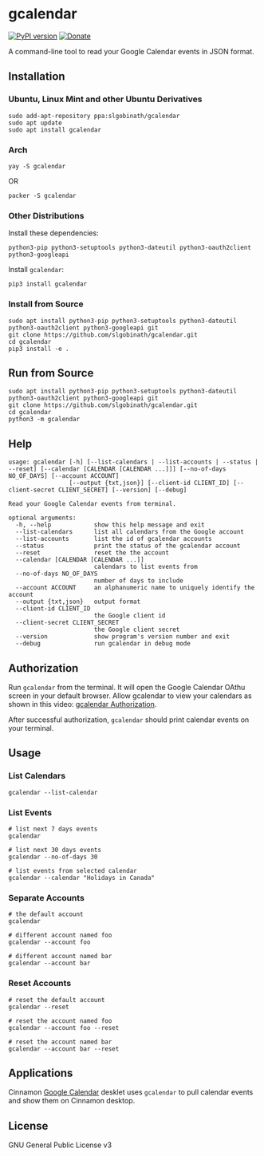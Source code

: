 # gcalendar

[![PyPI version](https://badge.fury.io/py/gcalendar.svg)](https://badge.fury.io/py/gcalendar)
[![Donate](https://img.shields.io/badge/Donate-PayPal-green.svg)](https://paypal.me/slgobinath)

A command-line tool to read your Google Calendar events in JSON format.

## Installation

### Ubuntu, Linux Mint and other Ubuntu Derivatives

```shell script
sudo add-apt-repository ppa:slgobinath/gcalendar
sudo apt update
sudo apt install gcalendar
```

### Arch

```shell script
yay -S gcalendar
```

OR

```shell script
packer -S gcalendar
```

### Other Distributions

Install these dependencies:
```shell script
python3-pip python3-setuptools python3-dateutil python3-oauth2client python3-googleapi
```

Install `gcalendar`:
```shell script
pip3 install gcalendar
````

### Install from Source
```shell script
sudo apt install python3-pip python3-setuptools python3-dateutil python3-oauth2client python3-googleapi git
git clone https://github.com/slgobinath/gcalendar.git
cd gcalendar
pip3 install -e .
```

## Run from Source

```shell script
sudo apt install python3-pip python3-setuptools python3-dateutil python3-oauth2client python3-googleapi git
git clone https://github.com/slgobinath/gcalendar.git
cd gcalendar
python3 -m gcalendar
```

## Help

```shell script
usage: gcalendar [-h] [--list-calendars | --list-accounts | --status | --reset] [--calendar [CALENDAR [CALENDAR ...]]] [--no-of-days NO_OF_DAYS] [--account ACCOUNT]
                 [--output {txt,json}] [--client-id CLIENT_ID] [--client-secret CLIENT_SECRET] [--version] [--debug]

Read your Google Calendar events from terminal.

optional arguments:
  -h, --help            show this help message and exit
  --list-calendars      list all calendars from the Google account
  --list-accounts       list the id of gcalendar accounts
  --status              print the status of the gcalendar account
  --reset               reset the the account
  --calendar [CALENDAR [CALENDAR ...]]
                        calendars to list events from
  --no-of-days NO_OF_DAYS
                        number of days to include
  --account ACCOUNT     an alphanumeric name to uniquely identify the account
  --output {txt,json}   output format
  --client-id CLIENT_ID
                        the Google client id
  --client-secret CLIENT_SECRET
                        the Google client secret
  --version             show program's version number and exit
  --debug               run gcalendar in debug mode
```

## Authorization

Run `gcalendar` from the terminal. It will open the Google Calendar OAthu screen in your default browser.
Allow gcalendar to view your calendars as shown in this video: [gcalendar Authorization](https://www.youtube.com/watch?v=mwU8AQmzIPE).

After successful authorization, `gcalendar` should print calendar events on your terminal.

## Usage

### List Calendars

```shell script
gcalendar --list-calendar
```

### List Events

```shell script
# list next 7 days events
gcalendar

# list next 30 days events
gcalendar --no-of-days 30

# list events from selected calendar
gcalendar --calendar "Holidays in Canada"
```

### Separate Accounts

```shell script
# the default account
gcalendar

# different account named foo
gcalendar --account foo

# different account named bar
gcalendar --account bar
```

### Reset Accounts
```shell script
# reset the default account
gcalendar --reset

# reset the account named foo
gcalendar --account foo --reset

# reset the account named bar
gcalendar --account bar --reset
```

## Applications

Cinnamon [Google Calendar](https://cinnamon-spices.linuxmint.com/desklets/view/35) desklet uses `gcalendar` to pull calendar events and show them on Cinnamon desktop.

## License

GNU General Public License v3